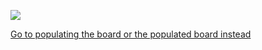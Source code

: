 ![](https://644db4de3505c40a0444-327723bce298e3ff5813fb42baeefbaa.ssl.cf1.rackcdn.com/be9fd7109993cc0cb22814ea4607000c.png)

[Go to populating the board or the populated board instead](https://github.com/kenneth558/plant_resistance_primary_perception/tree/Free/Where%20to%20find%20everything%20for%20making%20your%20own%20GWAAMC%20device)
